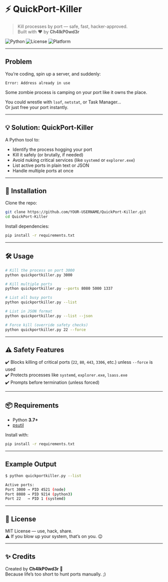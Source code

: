 # ⚡ QuickPort-Killer
> Kill processes by port — safe, fast, hacker-approved.  
> Built with ❤️ by **Ch4lkP0wd3r**

![Python](https://img.shields.io/badge/python-3.7%2B-blue) 
![License](https://img.shields.io/badge/license-MIT-green) 
![Platform](https://img.shields.io/badge/platform-linux%20%7C%20windows-lightgrey)

---

##  Problem

You’re coding, spin up a server, and suddenly:  
```
Error: Address already in use
```
Some zombie process is camping on your port like it owns the place.  

You could wrestle with `lsof`, `netstat`, or Task Manager…  
Or just free your port instantly.   

---

## 💡 Solution: QuickPort-Killer

A Python tool to:

-  Identify the process hogging your port  
-  Kill it safely (or brutally, if needed)  
-  Avoid nuking critical services (like `systemd` or `explorer.exe`)  
-  List active ports in plain text or JSON  
-  Handle multiple ports at once  

---

## 🚀 Installation

Clone the repo:

```bash
git clone https://github.com/YOUR-USERNAME/QuickPort-Killer.git
cd QuickPort-Killer
```

Install dependencies:

```bash
pip install -r requirements.txt
```

---

## 🛠️ Usage

```bash
# Kill the process on port 3000
python quickportkiller.py 3000

# Kill multiple ports
python quickportkiller.py --ports 8080 5000 1337

# List all busy ports
python quickportkiller.py --list

# List in JSON format
python quickportkiller.py --list --json

# Force kill (override safety checks)
python quickportkiller.py 22 --force
```

---

## ⚠️ Safety Features

✔️ Blocks killing of critical ports (`22`, `80`, `443`, `3306`, etc.) unless `--force` is used  
✔️ Protects processes like `systemd`, `explorer.exe`, `lsass.exe`  
✔️ Prompts before termination (unless forced)  

---

## 📦 Requirements

- Python **3.7+**  
- [psutil](https://pypi.org/project/psutil/)  

Install with:

```bash
pip install -r requirements.txt
```

---

##  Example Output

```bash
$ python quickportkiller.py --list

Active ports:
Port 3000 → PID 4521 (node)
Port 8080 → PID 9214 (python3)
Port 22   → PID 1 (systemd)
```

---

## 📜 License

MIT License — use, hack, share.  
⚠️ If you blow up your system, that’s on you. 😉

---

## ✨ Credits

Created by **Ch4lkP0wd3r** 🐾  
Because life’s too short to hunt ports manually. ;)


